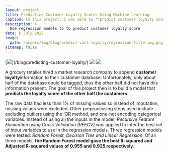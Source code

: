 ```yaml
---
layout: project
title: Predicting Customer Loyalty Scores Using Machine Learning
caption: In this project, I was able to **predict customer loyalty scores** for a client using **regression** algorithms with an **adjusted R-squared of 0.925.**
description: >
  Use regression models to to predict customer loyalty score
date: 6 July 2022
image: 
  path: /assets/img/blog/predict-cust-loyalty/regression-title-img.png
sitemap: false
---
```


[![](https://img.shields.io/badge/Read_Full_Analysis-blue?)](/blog/predicting-customer-loyalty/)
[![](https://img.shields.io/badge/Jupyter-Open_Notebook-blue?logo=Jupyter)](/project-files/enhance-target-accuracy-ml.html)
[![](https://img.shields.io/badge/GitHub-View_in_GitHub-blue?logo=GitHub)](https://github.com/ibiene-ds/enhancing-targeting-accuracy)

A grocery retailer hired a  market research company to append **customer loyalty**information to their customer database. Unfortunately, only about half of the database could be tagged, thus the other half did not have this information present.  The goal of this project then is to build a model that  **predicts the loyalty score of the other half the customers**. 

The raw data had less than 1% of missing values so instead of imputation, missing values were excluded. Other preprocessing steps used include excluding outliers using the IQR method, and one-hot encoding categorical variables. Instead of using all the inputs in the model, *Recursive Feature Elimination using Cross Validation (RFECV)* was applied to infer the best set of input variables to use in the regression models. Three regression models were tested: *Random Forest, Decision Tree and Linear Regression*. Of all three models, **the Random Forest model gave the best R-squared and Adjusted R-squared values of 0.955 and 0.925 respectively**.

